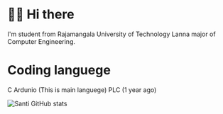 # 👋👋 Hi there

I'm student from Rajamangala University of Technology Lanna major of Computer Engineering.

# Coding languege
C Ardunio (This is main languege)
PLC (1 year ago)

![Santi GitHub stats](https://github-readme-stats.vercel.app/api?username=anuraghazra&show_icons=true&theme=radical)
